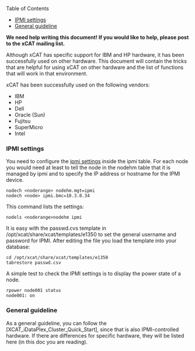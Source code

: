 <!-- START doctoc generated TOC please keep comment here to allow auto update -->
<!-- DON'T EDIT THIS SECTION, INSTEAD RE-RUN doctoc TO UPDATE -->
Table of Contents

- [IPMI settings](#ipmi-settings)
- [General guideline](#general-guideline)

<!-- END doctoc generated TOC please keep comment here to allow auto update -->

**We need help writing this document! If you would like to help, please post to the xCAT mailing list.**

Although xCAT has specific support for IBM and HP hardware, it has been successfully used on other hardware. This document will contain the tricks that are helpful for using xCAT on other hardware and the list of functions that will work in that environment. 

xCAT has been successfully used on the following vendors: 

  * IBM 
  * HP 
  * Dell 
  * Oracle (Sun) 
  * Fujitsu 
  * SuperMicro 
  * Intel 

### IPMI settings

You need to configure the [ipmi settings](http://sumavi.com/sections/ipmi-settings) inside the ipmi table. For each node you would need at least to tell the node in the nodehm table that it is managed by ipmi and to specify the IP address or hostname for the IPMI device. 
    
    nodech <noderange> nodehm.mgt=ipmi
    nodech <node> ipmi.bmc=10.3.0.34
    

This command lists the settings: 
    
    nodels <noderange>nodehm ipmi
    

It is easy with the passwd.cvs template in /opt/xcat/share/xcat/templates/e1350 to set the general username and password for IPMI. After editing the file you load the template into your database: 
    
    cd /opt/xcat/share/xcat/templates/e1350
    tabrestore passwd.csv
    

A simple test to check the IPMI settings is to display the power state of a node. 
    
    rpower node001 status
    node001: on
    

### General guideline

As a general guideline, you can follow the [XCAT_iDataPlex_Cluster_Quick_Start], since that is also IPMI-controlled hardware. If there are differences for specific hardware, they will be listed here (in this doc you are reading). 
